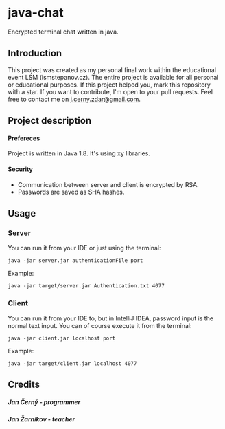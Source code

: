 # java-chat
Encrypted terminal chat written in java.

## Introduction
This project was created as my personal final work within the educational event LSM (lsmstepanov.cz). The entire project is available for all personal or educational purposes. If this project helped you, mark this repository with a star. If you want to contribute, I'm open to your pull requests. Feel free to contact me on j.cerny.zdar@gmail.com.

## Project description
#### Prefereces
Project is written in Java 1.8. It's using xy libraries.

#### Security
* Communication between server and client is encrypted by RSA.
* Passwords are saved as SHA hashes.

## Usage
### Server
You can run it from your IDE or just using the terminal:
   ```
   java -jar server.jar authenticationFile port
   ```
   Example:
   ```
   java -jar target/server.jar Authentication.txt 4077
   ```
 
### Client
You can run it from your IDE to, but in IntelliJ IDEA, password input is the normal text input. You can of course execute it from the terminal:
```
java -jar client.jar localhost port
```
Example:
```
java -jar target/client.jar localhost 4077
```
## Credits
##### Jan Černý - programmer
##### Jan Žarnikov - teacher